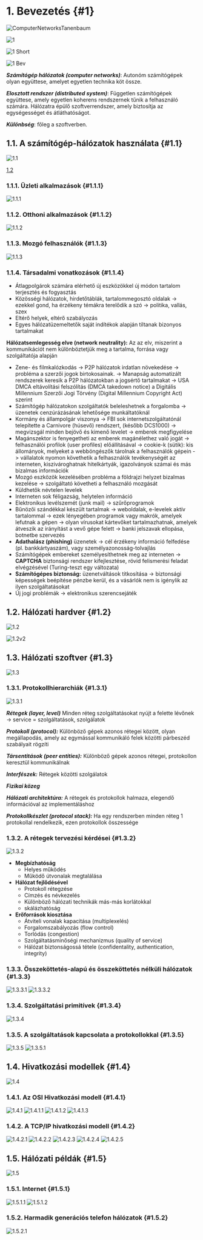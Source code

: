 # 1. Bevezetés {#1}

![ComputerNetworksTanenbaum](images/Computer_Networks_Tanenbaum.jpg)

![1](images/1.jpg)

![1 Short](images/1.png)

![1 Bev](images/1.Bev.jpg)

***Számítógép hálózatok (computer networks)***:
Autonóm számítógépek olyan együttese, amelyet egyetlen technika köt össze.

***Elosztott rendszer (distributed system)***:
Független számítógépek együttese, amely egyetlen koherens rendszernek tűnik a felhasználó számára. Hálózatra épülő szoftverrendszer, amely biztosítja az egységességet és átláthatóságot.

***Különbség***:
főleg a szoftverben.

## 1.1. A számítógép-hálózatok használata {#1.1}

![1.1](images/1.1.png)

[1.2](https://mediaplayer.pearsoncmg.com/_ph_cc_ecs_set.title.1-2_Uses_of_Networks__/ph/streaming/esm/tanenbaum5e_videonotes/1_2_network_uses_cn5e.m4v)

### 1.1.1. Üzleti alkalmazások {#1.1.1}

![1.1.1](images/1.1.1.jpg)

### 1.1.2. Otthoni alkalmazások {#1.1.2}

![1.1.2](images/1.1.2.jpg)

### 1.1.3. Mozgó felhasználók {#1.1.3}

![1.1.3](images/1.1.3.jpg)

### 1.1.4. Társadalmi vonatkozások {#1.1.4}

* Átlagpolgárok számára elérhető új eszközökkel új módon tartalom terjesztés és fogyasztás
* Közösségi hálózatok, hirdetőtáblák, tartalommegosztó oldalak -> ezekkel gond, ha érzékeny témákra terelődik a szó -> politika, vallás, szex
* Eltérő helyek, eltérő szabályozás
* Egyes hálózatüzemeltetők saját indítékok alapján tiltanak bizonyos tartalmakat

**Hálózatsemlegesség elve (network neutrality):**
Az az elv, miszerint a kommunikációt nem különböztetjük meg a tartalma, forrása vagy szolgáltatója alapján

* Zene- és filmkalózkodás -> P2P hálózatok irdatlan növekedése -> probléma a szerzői jogok birtokosainak. -> Manapság automatizált rendszerek keresik a P2P hálózatokban a jogsértő tartalmakat -> USA DMCA eltávolítási felszólítás (DMCA takedown notice) a Digitális Millennium Szerzői Jogi Törvény (Digital Millennium Copyright Act) szerint
* Számítógép hálózatokon szolgáltatók beleleshetnek a forgalomba -> üzenetek cenzúrázásának lehetősége munkáltatóknál
* Kormány és állampolgár viszonya -> FBI sok internetszolgáltatónál telepítette a Carnivore (húsevő) rendszert, (később DCS1000) -> megvizsgál minden bejövő és kimenő levelet -> emberek megfigyelése
* Magánszektor is fenyegetheti az emberek magánélethez való jogát -> felhasználói profilok (user profiles) előállításával -> cookie-k (sütik): kis állományok, melyeket a webböngészők tárolnak a felhasználók gépein -> vállalatok nyomon követhetik a felhasználók tevékenységét az interneten, kiszivároghatnak hitelkártyák, igazolványok számai és más bizalmas információk
* Mozgó eszközök kezelésében probléma a földrajzi helyzet bizalmas kezelése -> szolgáltató követheti a felhasználó mozgását
* Küldhetők névtelen levelek
* Interneten sok féligazság, helytelen információ
* Elektronikus levélszemét (junk mail) -> szűrőprogramok
* Bűnözői szándékkal készült tartalmak -> weboldalak, e-levelek aktív tartalommal -> ezek lényegében programok vagy makrók, amelyek lefutnak a gépen -> olyan vírusokat kártevőket tartalmazhatnak, amelyek átveszik az irányítást a vevő gépe felett -> banki jelszavak ellopása, botnetbe szervezés
* **Adathalász (phishing)** üzenetek -> cél érzékeny információ felfedése (pl. bankkártyaszám), vagy személyazonosság-tolvajlás
* Számítógépek embereket személyesíthetnek meg az interneten -> **CAPTCHA** biztonsági rendszer kifejlesztése, rövid felismerési feladat elvégzésével (Turing-teszt egy változata)
* **Számítógépes biztonság:** üzenetváltások titkosítása -> biztonsági képességek beépítése pénzbe kerül, és a vásárlók nem is igénylik az ilyen szolgáltatásokat
* Új jogi problémák -> elektronikus szerencsejáték

## 1.2. Hálózati hardver {#1.2}

![1.2](images/1.2.png)

![1.2v2](images/1.2.jpg)

## 1.3. Hálózati szoftver {#1.3}

![1.3](images/1.3.png)

### 1.3.1. Protokollhierarchiák {#1.3.1}

![1.3.1](images/1.3.1.jpg)

***Rétegek (layer, level)***
Minden réteg szolgáltatásokat nyújt a felette lévőnek -> service = szolgáltatások, szolgálatok

***Protokoll (protocol):***
Különböző gépek azonos rétegei között, olyan megállapodás, amely az egymással kommunikáló felek közötti párbeszéd szabályait rögzíti

***Társentitások (peer entities):***
Különböző gépek azonos rétegei, protokollon keresztül kommunikálnak

***Interfészek:***
Rétegek közötti szolgálatok

***Fizikai közeg***

***Hálózati architektúra:***
A rétegek és protokollok halmaza, elegendő információval az implementáláshoz

***Protokollkészlet (protocol stack):***
Ha egy rendszerben minden réteg 1 protokollal rendelkezik, ezen protokollok összessége

### 1.3.2. A rétegek tervezési kérdései {#1.3.2}

![1.3.2](images/1.3.2.jpg)

* **Megbízhatóság**
  * Helyes működés
  * Működő útvonalak megtalálása
* **Hálózat fejlődésével**
  * Protokoll rétegzése
  * Címzés és névkezelés
  * Különböző hálózati technikák más-más korlátokkal
  * skálázhatóság
* **Erőforrások kiosztása**
  * Átviteli vonalak kapacitása (multiplexelés)
  * Forgalomszabályozás (flow control)
  * Torlódás (congestion)
  * Szolgáltatásminőségi mechanizmus (quality of service)
  * Hálózat biztonságossá tétele (confidentality, authentication, integrity)

### 1.3.3. Összeköttetés-alapú és összeköttetés nélküli hálózatok {#1.3.3}

![1.3.3.1](images/1.3.3.1.jpg)
![1.3.3.2](images/1.3.3.2.jpg)

### 1.3.4. Szolgáltatási primitívek {#1.3.4}

![1.3.4](images/1.3.4.jpg)

### 1.3.5. A szolgáltatások kapcsolata a protokollokkal {#1.3.5}

![1.3.5](images/1.3.5.jpg)
![1.3.5.1](images/1.3.5.1.jpg)

## 1.4. Hivatkozási modellek {#1.4}

![1.4](images/1.4.jpg)

### 1.4.1. Az OSI Hivatkozási modell {#1.4.1}

![1.4.1](images/1.4.1.jpg)
![1.4.1.1](images/1.4.1.1.jpg)
![1.4.1.2](images/1.4.1.2.jpg)
![1.4.1.3](images/1.4.1.3.jpg)

### 1.4.2. A TCP/IP hivatkozási modell {#1.4.2}

![1.4.2.1](images/1.4.2.1.jpg)
![1.4.2.2](images/1.4.2.2.jpg)
![1.4.2.3](images/1.4.2.3.jpg)
![1.4.2.4](images/1.4.2.4.jpg)
![1.4.2.5](images/1.4.2.5.png)

## 1.5. Hálózati példák {#1.5}

![1.5](images/1.5.png)

### 1.5.1. Internet {#1.5.1}

![1.5.1.1](images/1.5.1.1.jpg)
![1.5.1.2](images/1.5.1.2.jpg)

### 1.5.2. Harmadik generációs telefon hálózatok {#1.5.2}

![1.5.2.1](images/1.5.2.1.jpg)
